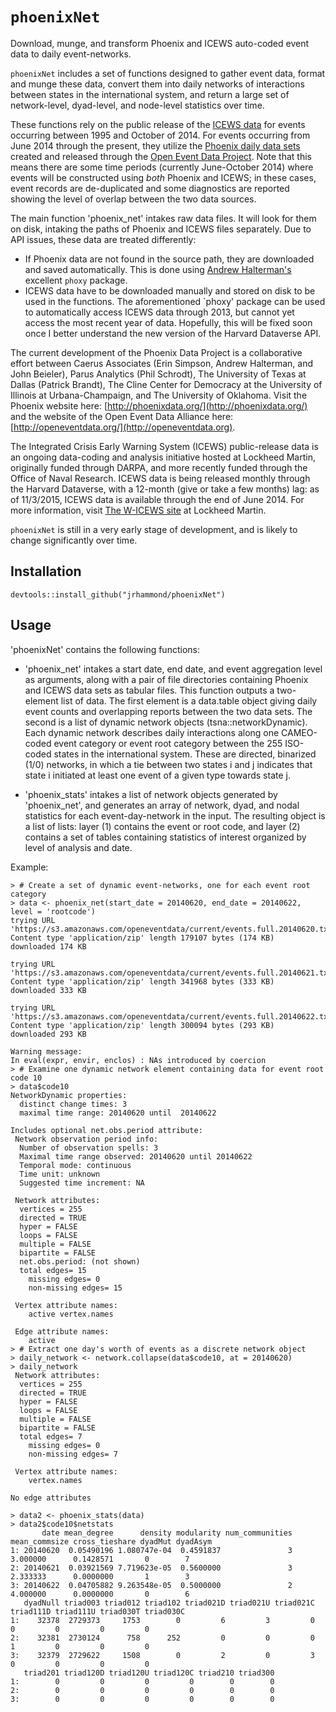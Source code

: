 `phoenixNet`
=====

Download, munge, and transform Phoenix and ICEWS auto-coded event data to daily event-networks.

`phoenixNet` includes a set of functions designed to gather event data, format and munge
these data, convert them into daily networks of interactions between states in the 
international system, and return a large set of network-level, dyad-level, and node-level
statistics over time. 

These functions rely on the public release of the [ICEWS data](https://dataverse.harvard.edu/dataverse/harvard?q=icews) for events occurring between 
1995 and October of 2014. For events occurring from June 2014 through the present, they
utilize the [Phoenix daily data sets](http://phoenixdata.org/data/current) created and
released through the [Open Event Data Project](http://openeventdata.org). Note that this
means there are some time periods (currently June-October 2014) where events will be constructed
using *both* Phoenix and ICEWS; in these cases, event records are de-duplicated and some diagnostics
are reported showing the level of overlap between the two data sources.

The main function 'phoenix_net' intakes raw data files. It will look for them on disk, intaking
the paths of Phoenix and ICEWS files separately. Due to API issues, these data are treated differently:
- If Phoenix data are not found in the source path, they are downloaded and saved automatically. This is
done using [Andrew Halterman's](https://github.com/ahalterman/phoxy) excellent `phoxy` package.
- ICEWS data have to be downloaded manually and stored on disk to be used in the functions. The
aforementioned `phoxy' package can be used to automatically access ICEWS data through 2013, but
cannot yet access the most recent year of data. Hopefully, this will be fixed soon once I better 
understand the new version of the Harvard Dataverse API.

The current development of the Phoenix Data Project is a collaborative effort between 
Caerus Associates (Erin Simpson, Andrew Halterman, and John Beieler), Parus Analytics 
(Phil Schrodt), The University of Texas at Dallas (Patrick Brandt), The Cline Center 
for Democracy at the University of Illinois at Urbana-Champaign, and The University 
of Oklahoma. Visit the Phoenix website here: [http://phoenixdata.org/](http://phoenixdata.org/)
and the website of the Open Event Data Alliance here: [http://openeventdata.org/](http://openeventdata.org).

The Integrated Crisis Early Warning System (ICEWS) public-release data is an ongoing data-coding
and analysis initiative hosted at Lockheed Martin, originally funded through DARPA, and more recently 
funded through the Office of Naval Research. ICEWS data is being released monthly through the Harvard
Dataverse, with a 12-month (give or take a few months) lag: as of 11/3/2015, ICEWS data is available
through the end of June 2014. For more information, visit [The W-ICEWS site](http://www.lockheedmartin.com/us/products/W-ICEWS/W-ICEWS_Team/Publications.html) at Lockheed Martin.

`phoenixNet` is still in a very early stage of development, and is likely to change
significantly over time.

Installation
------------
`devtools::install_github("jrhammond/phoenixNet")`

Usage
-----

'phoenixNet' contains the following functions:

* 'phoenix_net' intakes a start date, end date, and event aggregation level
  as arguments, along with a pair of file directories containing Phoenix and ICEWS
  data sets as tabular files. This function outputs a two-element list of data. The
  first element is a data.table object giving daily event counts and overlapping reports
  between the two data sets. The second is a list of dynamic network objects (tsna::networkDynamic). 
  Each dynamic network describes daily interactions along one CAMEO-coded event category
  or event root category between the 255 ISO-coded states in the international system. 
  These are directed, binarized (1/0) networks, in which a tie between two states i and j
  indicates that state i initiated at least one event of a given type towards state j.

* 'phoenix_stats' intakes a list of network objects generated by 'phoenix_net', and generates
  an array of network, dyad, and nodal statistics for each event-day-network in the input.
  The resulting object is a list of lists: layer (1) contains the event or root code,
  and layer (2) contains a set of tables containing statistics of interest organized
  by level of analysis and date.
  
Example:

```
> # Create a set of dynamic event-networks, one for each event root category
> data <- phoenix_net(start_date = 20140620, end_date = 20140622, level = 'rootcode')
trying URL 'https://s3.amazonaws.com/openeventdata/current/events.full.20140620.txt.zip'
Content type 'application/zip' length 179107 bytes (174 KB)
downloaded 174 KB

trying URL 'https://s3.amazonaws.com/openeventdata/current/events.full.20140621.txt.zip'
Content type 'application/zip' length 341968 bytes (333 KB)
downloaded 333 KB

trying URL 'https://s3.amazonaws.com/openeventdata/current/events.full.20140622.txt.zip'
Content type 'application/zip' length 300094 bytes (293 KB)
downloaded 293 KB

Warning message:
In eval(expr, envir, enclos) : NAs introduced by coercion
> # Examine one dynamic network element containing data for event root code 10
> data$code10
NetworkDynamic properties:
  distinct change times: 3 
  maximal time range: 20140620 until  20140622 

Includes optional net.obs.period attribute:
 Network observation period info:
  Number of observation spells: 3 
  Maximal time range observed: 20140620 until 20140622 
  Temporal mode: continuous 
  Time unit: unknown 
  Suggested time increment: NA 

 Network attributes:
  vertices = 255 
  directed = TRUE 
  hyper = FALSE 
  loops = FALSE 
  multiple = FALSE 
  bipartite = FALSE 
  net.obs.period: (not shown)
  total edges= 15 
    missing edges= 0 
    non-missing edges= 15 

 Vertex attribute names: 
    active vertex.names 

 Edge attribute names: 
    active 
> # Extract one day's worth of events as a discrete network object
> daily_network <- network.collapse(data$code10, at = 20140620)
> daily_network
 Network attributes:
  vertices = 255 
  directed = TRUE 
  hyper = FALSE 
  loops = FALSE 
  multiple = FALSE 
  bipartite = FALSE 
  total edges= 7 
    missing edges= 0 
    non-missing edges= 7 

 Vertex attribute names: 
    vertex.names 

No edge attributes

> data2 <- phoenix_stats(data)
> data2$code10$netstats
       date mean_degree      density modularity num_communities mean_commsize cross_tieshare dyadMut dyadAsym
1: 20140620  0.05490196 1.080747e-04  0.4591837               3      3.000000      0.1428571       0        7
2: 20140621  0.03921569 7.719623e-05  0.5600000               3      2.333333      0.0000000       1        3
3: 20140622  0.04705882 9.263548e-05  0.5000000               2      4.000000      0.0000000       0        6
   dyadNull triad003 triad012 triad102 triad021D triad021U triad021C triad111D triad111U triad030T triad030C
1:    32378  2729373     1753        0         6         3         0         0         0         0         0
2:    32381  2730124      758      252         0         0         0         1         0         0         0
3:    32379  2729622     1508        0         2         0         3         0         0         0         0
   triad201 triad120D triad120U triad120C triad210 triad300
1:        0         0         0         0        0        0
2:        0         0         0         0        0        0
3:        0         0         0         0        0        0

